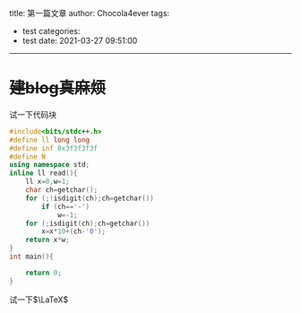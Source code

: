 title: 第一篇文章
author: Chocola4ever
tags:
  - test
categories:
  - test
date: 2021-03-27 09:51:00
---
# ~~建blog真麻烦~~

试一下代码块
```cpp
#include<bits/stdc++.h>
#define ll long long
#define inf 0x3f3f3f3f
#define N
using namespace std;
inline ll read(){
	ll x=0,w=1;
	char ch=getchar();
	for (;!isdigit(ch);ch=getchar())
		if (ch=='-')
			w=-1;
	for (;isdigit(ch);ch=getchar())
		x=x*10+(ch-'0');
	return x*w;
}
int main(){

	return 0;
}

```

试一下$\LaTeX$